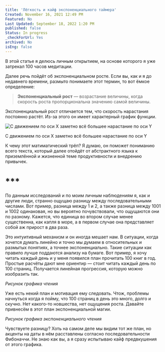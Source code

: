 ```yaml
---
title: 'Лёгкость и кайф экспоненциального таймера'
Created: November 16, 2021 12:49 PM
Featured: No
Last Updated: September 18, 2022 1:20 PM
published: false
Status: In progress
_checkForUrl: Yes
archived: No
isEng: false
---
```


В этой статье я делюсь личным открытием, на основе которого я уже затрекал 100 часов медитации.

Далее речь пойдёт об экспоненциальном росте. Если вы, как и я до недавнего времени, размыто понимаете этот термин, то вот ёмкое определение:

> **Экспоненциальный рост** — возрастание величины, когда скорость роста пропорциональна значению самой величины.
> 

Экспоненциальный рост отличается тем, что скорость нарастания постоянно растёт. Из-за этого он имеет характерный график функции.

![С движением по оси X заметно всё большее нарастание по оси Y](%D0%9B%D0%B5%CC%88%D0%B3%D0%BA%D0%BE%D1%81%D1%82%D1%8C%20%D0%B8%20%D0%BA%D0%B0%D0%B8%CC%86%D1%84%20%D1%8D%D0%BA%D1%81%D0%BF%D0%BE%D0%BD%D0%B5%D0%BD%D1%86%D0%B8%D0%B0%D0%BB%D1%8C%D0%BD%D0%BE%D0%B3%D0%BE%20%D1%82%D0%B0%D0%B8%CC%86%D0%BC%D0%B5%D1%80%D0%B0/Untitled.png)

С движением по оси X заметно всё большее нарастание по оси Y

К чему этот матиматический трёп? Я думаю, он поможет пониманию всего текста, который далее отойдёт от абстрактного языка к приземлённой и жизненной теме продуктивности и внедрению привычек.

# ***

По данным исследований и по моим личным наблюдениям я, как и другие люди, странно ощущаю разницу между последовательными числами. Вот пример, разница между 1 и 2, а также разница между 1001 и 1002 одинаковая, но вы вероятно почувствовали, что ощущаются они по разному. Кажется, что единица во втором случае менее существенна, как капля в море, а в первом случае она представляет собой аж прирост в два раза.

Это интуитивный механизм и он иногда мешает нам. В ситуации, когда хочется думать линейно и точно мы думаем в относительных и размытых понятиях, а точнее экспоненциально. Такие ситуации как правило лучше поддаются анализу на бумаге.  Вот пример, я хочу читать каждый день и у меня появился план прочитать 100 книг в год. Простые расчёты дают мне ориентир — стоит читать каждый день по 100 страниц. Получается линейная прогрессия, которую можно изобразить так.

*Рисунок графика чтения*

Уже есть некий план и мотивация ему следовать. Чтож, проблемы начнуться когда я пойму, что 100 страниц в день это много, долго и скучно. Нет какого-то новшества, нет ощущения роста. Давайте привнесём в этот план экспоненциальной магии.

*Рисунок графика экспоненциального чтения*

Чувствуете разницу? Хоть на самом деле мы видим тот же план, но акценты на даты в нём расставлены согласно последовательности Фибоначчи. Не знаю как вы, а я сразу испытываю кайф предвкушения от этого графика.
